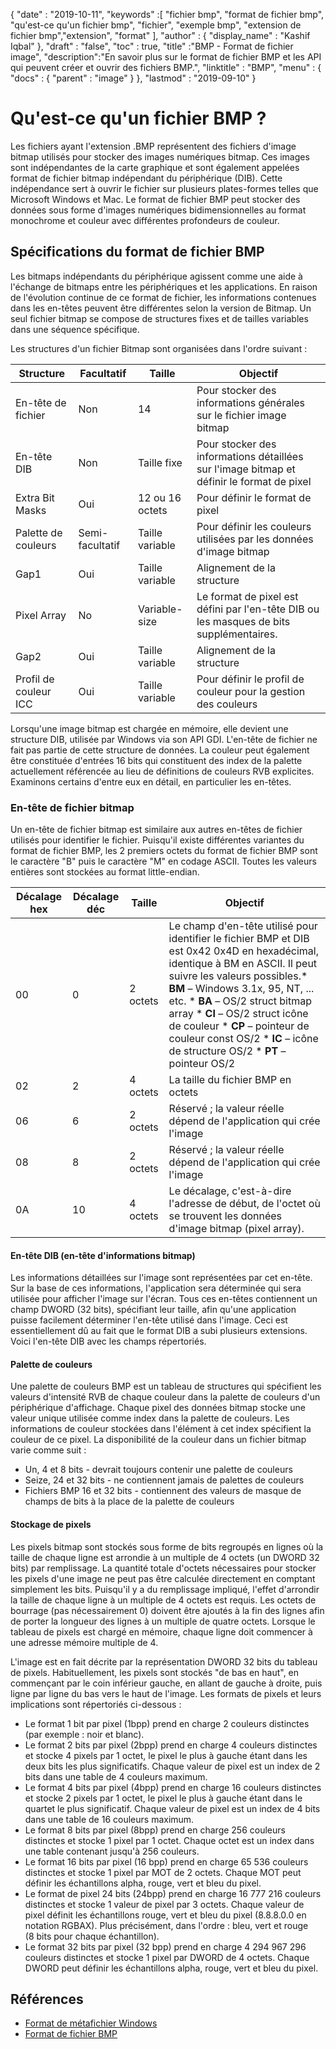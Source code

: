 {
  "date" : "2019-10-11",
  "keywords" :[ "fichier bmp", "format de fichier bmp", "qu'est-ce qu'un fichier bmp", "fichier", "exemple bmp", "extension de fichier bmp","extension", "format" ],
  "author" : {
    "display_name" : "Kashif Iqbal"
},
  "draft" : "false",
  "toc" : true,
  "title" :"BMP - Format de fichier image",
  "description":"En savoir plus sur le format de fichier BMP et les API qui peuvent créer et ouvrir des fichiers BMP.",
  "linktitle" : "BMP",
  "menu" : {
    "docs" : {
      "parent" : "image"
}
},
  "lastmod" : "2019-09-10"
}

# Qu'est-ce qu'un fichier BMP ? #

Les fichiers ayant l'extension .BMP représentent des fichiers d'image bitmap utilisés pour stocker des images numériques bitmap. Ces images sont indépendantes de la carte graphique et sont également appelées format de fichier bitmap indépendant du périphérique (DIB). Cette indépendance sert à ouvrir le fichier sur plusieurs plates-formes telles que Microsoft Windows et Mac. Le format de fichier BMP peut stocker des données sous forme d'images numériques bidimensionnelles au format monochrome et couleur avec différentes profondeurs de couleur.

## Spécifications du format de fichier BMP ##

Les bitmaps indépendants du périphérique agissent comme une aide à l'échange de bitmaps entre les périphériques et les applications. En raison de l'évolution continue de ce format de fichier, les informations contenues dans les en-têtes peuvent être différentes selon la version de Bitmap. Un seul fichier bitmap se compose de structures fixes et de tailles variables dans une séquence spécifique.

Les structures d'un fichier Bitmap sont organisées dans l'ordre suivant :


|Structure|Facultatif|Taille|Objectif
---|---|---|---|
|En-tête de fichier|Non|14|Pour stocker des informations générales sur le fichier image bitmap
|En-tête DIB|Non|Taille fixe|Pour stocker des informations détaillées sur l'image bitmap et définir le format de pixel
|Extra Bit Masks|Oui|12 ou 16 octets|Pour définir le format de pixel
|Palette de couleurs|Semi-facultatif|Taille variable|Pour définir les couleurs utilisées par les données d'image bitmap
|Gap1|Oui|Taille variable|Alignement de la structure
|Pixel Array|No|Variable-size|Le format de pixel est défini par l'en-tête DIB ou les masques de bits supplémentaires.
|Gap2|Oui|Taille variable|Alignement de la structure
|Profil de couleur ICC|Oui|Taille variable|Pour définir le profil de couleur pour la gestion des couleurs

Lorsqu'une image bitmap est chargée en mémoire, elle devient une structure DIB, utilisée par Windows via son API GDI. L'en-tête de fichier ne fait pas partie de cette structure de données. La couleur peut également être constituée d'entrées 16 bits qui constituent des index de la palette actuellement référencée au lieu de définitions de couleurs RVB explicites. Examinons certains d'entre eux en détail, en particulier les en-têtes.

### En-tête de fichier bitmap ###

Un en-tête de fichier bitmap est similaire aux autres en-têtes de fichier utilisés pour identifier le fichier. Puisqu'il existe différentes variantes du format de fichier BMP, les 2 premiers octets du format de fichier BMP sont le caractère "B" puis le caractère "M" en codage ASCII. Toutes les valeurs entières sont stockées au format little-endian.

|Décalage hex|Décalage déc|Taille|Objectif
---|---|---|---|
|00|0|2 octets|Le champ d'en-tête utilisé pour identifier le fichier BMP et DIB est 0x42 0x4D en hexadécimal, identique à BM en ASCII. Il peut suivre les valeurs possibles.* **BM** – Windows 3.1x, 95, NT, ... etc. * **BA** – OS/2 struct bitmap array * **CI** – OS/2 struct icône de couleur * **CP** – pointeur de couleur const OS/2 * **IC** – icône de structure OS/2 * **PT** – pointeur OS/2
|02|2|4 octets|La taille du fichier BMP en octets
|06|6|2 octets|Réservé ; la valeur réelle dépend de l'application qui crée l'image
|08|8|2 octets|Réservé ; la valeur réelle dépend de l'application qui crée l'image
|0A|10|4 octets|Le décalage, c'est-à-dire l'adresse de début, de l'octet où se trouvent les données d'image bitmap (pixel array).

#### En-tête DIB (en-tête d'informations bitmap) ####

Les informations détaillées sur l'image sont représentées par cet en-tête. Sur la base de ces informations, l'application sera déterminée qui sera utilisée pour afficher l'image sur l'écran. Tous ces en-têtes contiennent un champ DWORD (32 bits), spécifiant leur taille, afin qu'une application puisse facilement déterminer l'en-tête utilisé dans l'image. Ceci est essentiellement dû au fait que le format DIB a subi plusieurs extensions. Voici l'en-tête DIB avec les champs répertoriés.

#### Palette de couleurs ####

Une palette de couleurs BMP est un tableau de structures qui spécifient les valeurs d'intensité RVB de chaque couleur dans la palette de couleurs d'un périphérique d'affichage. Chaque pixel des données bitmap stocke une valeur unique utilisée comme index dans la palette de couleurs. Les informations de couleur stockées dans l'élément à cet index spécifient la couleur de ce pixel. La disponibilité de la couleur dans un fichier bitmap varie comme suit :

* Un, 4 et 8 bits - devrait toujours contenir une palette de couleurs
* Seize, 24 et 32 bits - ne contiennent jamais de palettes de couleurs
* Fichiers BMP 16 et 32 bits - contiennent des valeurs de masque de champs de bits à la place de la palette de couleurs

#### Stockage de pixels ####

Les pixels bitmap sont stockés sous forme de bits regroupés en lignes où la taille de chaque ligne est arrondie à un multiple de 4 octets (un DWORD 32 bits) par remplissage. La quantité totale d'octets nécessaires pour stocker les pixels d'une image ne peut pas être calculée directement en comptant simplement les bits. Puisqu'il y a du remplissage impliqué, l'effet d'arrondir la taille de chaque ligne à un multiple de 4 octets est requis. Les octets de bourrage (pas nécessairement 0) doivent être ajoutés à la fin des lignes afin de porter la longueur des lignes à un multiple de quatre octets. Lorsque le tableau de pixels est chargé en mémoire, chaque ligne doit commencer à une adresse mémoire multiple de 4.

L'image est en fait décrite par la représentation DWORD 32 bits du tableau de pixels. Habituellement, les pixels sont stockés "de bas en haut", en commençant par le coin inférieur gauche, en allant de gauche à droite, puis ligne par ligne du bas vers le haut de l'image. Les formats de pixels et leurs implications sont répertoriés ci-dessous :

* Le format 1 bit par pixel (1bpp) prend en charge 2 couleurs distinctes (par exemple : noir et blanc).
* Le format 2 bits par pixel (2bpp) prend en charge 4 couleurs distinctes et stocke 4 pixels par 1 octet, le pixel le plus à gauche étant dans les deux bits les plus significatifs. Chaque valeur de pixel est un index de 2 bits dans une table de 4 couleurs maximum.
* Le format 4 bits par pixel (4bpp) prend en charge 16 couleurs distinctes et stocke 2 pixels par 1 octet, le pixel le plus à gauche étant dans le quartet le plus significatif. Chaque valeur de pixel est un index de 4 bits dans une table de 16 couleurs maximum.
* Le format 8 bits par pixel (8bpp) prend en charge 256 couleurs distinctes et stocke 1 pixel par 1 octet. Chaque octet est un index dans une table contenant jusqu'à 256 couleurs.
* Le format 16 bits par pixel (16 bpp) prend en charge 65 536 couleurs distinctes et stocke 1 pixel par MOT de 2 octets. Chaque MOT peut définir les échantillons alpha, rouge, vert et bleu du pixel.
* Le format de pixel 24 bits (24bpp) prend en charge 16 777 216 couleurs distinctes et stocke 1 valeur de pixel par 3 octets. Chaque valeur de pixel définit les échantillons rouge, vert et bleu du pixel (8.8.8.0.0 en notation RGBAX). Plus précisément, dans l'ordre : bleu, vert et rouge (8 bits pour chaque échantillon).
* Le format 32 bits par pixel (32 bpp) prend en charge 4 294 967 296 couleurs distinctes et stocke 1 pixel par DWORD de 4 octets. Chaque DWORD peut définir les échantillons alpha, rouge, vert et bleu du pixel.

## Références ##

* [Format de métafichier Windows](https://learn.microsoft.com/en-us/openspecs/windows_protocols/ms-wmf/4813e7fd-52d0-4f42-965f-228c8b7488d2)
* [Format de fichier BMP](https://en.wikipedia.org/wiki/BMP_file_format)

